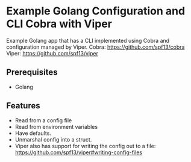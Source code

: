 # Example Golang Configuration and CLI Cobra with Viper

Example Golang app that has a CLI implemented using Cobra and configuration managed by Viper.
Cobra: https://github.com/spf13/cobra
Viper: https://github.com/spf13/viper

## Prerequisites

- Golang

## Features

- Read from a config file
- Read from environment variables
- Have defaults.
- Unmarshal config into a struct.
- Viper also has support for writing the config out to a file: https://github.com/spf13/viper#writing-config-files
